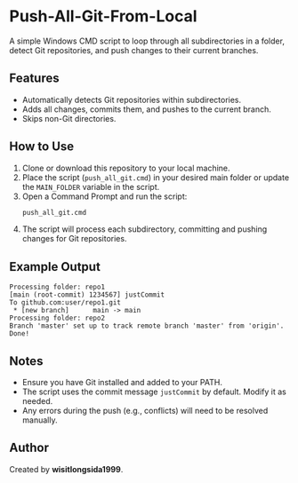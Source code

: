 
# Push-All-Git-From-Local

A simple Windows CMD script to loop through all subdirectories in a folder, detect Git repositories, and push changes to their current branches.

## Features
- Automatically detects Git repositories within subdirectories.
- Adds all changes, commits them, and pushes to the current branch.
- Skips non-Git directories.

## How to Use
1. Clone or download this repository to your local machine.
2. Place the script (`push_all_git.cmd`) in your desired main folder or update the `MAIN_FOLDER` variable in the script.
3. Open a Command Prompt and run the script:
   ```cmd
   push_all_git.cmd
   ```
4. The script will process each subdirectory, committing and pushing changes for Git repositories.

## Example Output
```
Processing folder: repo1
[main (root-commit) 1234567] justCommit
To github.com:user/repo1.git
 * [new branch]      main -> main
Processing folder: repo2
Branch 'master' set up to track remote branch 'master' from 'origin'.
Done!
```

## Notes
- Ensure you have Git installed and added to your PATH.
- The script uses the commit message `justCommit` by default. Modify it as needed.
- Any errors during the push (e.g., conflicts) will need to be resolved manually.

## Author
Created by **wisitlongsida1999**.
